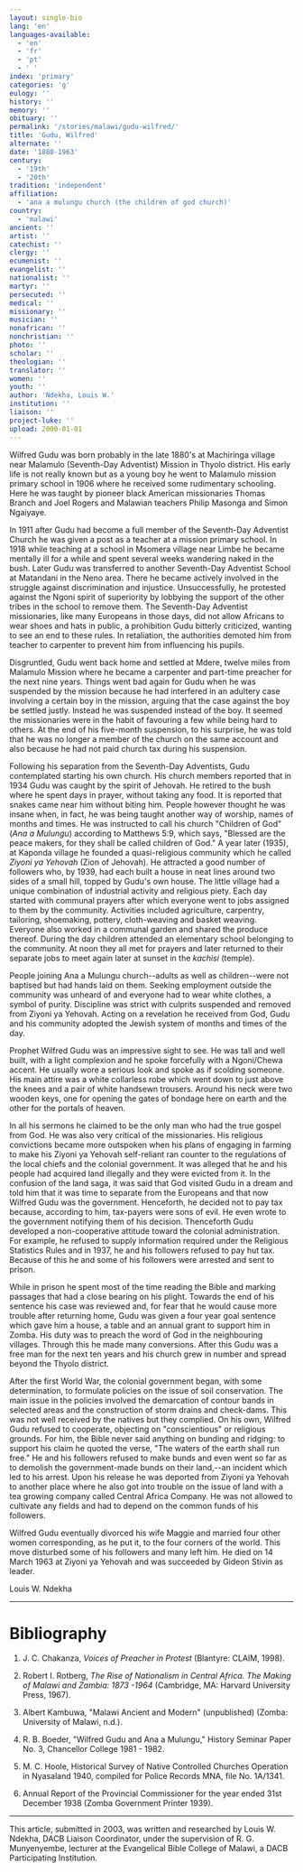 ```yaml
---
layout: single-bio
lang: 'en'
languages-available:
  - 'en'
  - 'fr'
  - 'pt'
  - ' '
index: 'primary'
categories: 'g'
eulogy: ''
history: ''
memory: ''
obituary: ''
permalink: '/stories/malawi/gudu-wilfred/'
title: 'Gudu, Wilfred'
alternate: ''
date: '1880-1963'
century:
  - '19th'
  - '20th'
tradition: 'independent'
affiliation:
  - 'ana a mulungu church (the children of god church)'
country:
  - 'malawi'
ancient: ''
artist: ''
catechist: ''
clergy: ''
ecumenist: ''
evangelist: ''
nationalist: ''
martyr: ''
persecuted: ''
medical: ''
missionary: ''
musician: ''
nonafrican: ''
nonchristian: ''
photo: ''
scholar: ''
theologian: ''
translator: ''
women: ''
youth: ''
author: 'Ndekha, Louis W.'
institution: ''
liaison: ''
project-luke: ''
upload: 2000-01-01
---
```



Wilfred Gudu was born probably in the late 1880's at Machiringa village near
Malamulo (Seventh-Day Adventist) Mission in Thyolo district. His early life is not really
known but as a young boy he went to Malamulo mission primary school in 1906 where he received some rudimentary schooling. Here he was taught by pioneer black American missionaries Thomas Branch and Joel Rogers and Malawian teachers Philip Masonga and Simon Ngaiyaye.

In 1911 after Gudu had become a full member of the Seventh-Day Adventist Church he was given a post as a teacher at a mission primary school. In 1918 while teaching at a school in Msomera village near Limbe he became mentally ill for a while and spent several weeks wandering naked in the bush. Later Gudu was transferred to another Seventh-Day Adventist School at Matandani in the Neno area. There he became actively involved in the struggle against discrimination and injustice. Unsuccessfully, he protested against the Ngoni spirit of superiority by lobbying the support of the other tribes in the school to remove them. The Seventh-Day Adventist missionaries, like many Europeans in those days, did not allow Africans to wear shoes and hats in public, a prohibition Gudu bitterly criticized, wanting to see an end to these rules. In retaliation, the authorities demoted him from teacher to carpenter to prevent him from influencing his pupils.

Disgruntled, Gudu went back home and settled at Mdere, twelve miles from Malamulo Mission where he became a carpenter and part-time preacher for the next nine years. Things went bad again for Gudu when he was suspended by the mission because he had interfered in an adultery case involving a certain boy in the mission, arguing that the case against the boy be settled justly.  Instead he was suspended instead of the boy. It seemed the missionaries were in the habit of favouring a few while being hard to others. At the end of his five-month suspension, to his surprise, he was told that he was no longer a member of the church on the same account and also because he had not paid church tax during his suspension.

Following his separation from the Seventh-Day Adventists, Gudu contemplated starting his own church. His church members reported that in 1934 Gudu was caught by the spirit of Jehovah. He retired to the bush where he spent days in prayer, without taking any food. It is reported that snakes came near him without biting him. People however thought he was insane when, in fact, he was being taught another way of worship, names of months and times. He was instructed to call his church "Children of God" (*Ana a
Mulungu*) according to Matthews 5:9, which says, "Blessed are the peace makers, for they shall be called children of God."  A year later (1935), at Kaponda village he founded a quasi-religious community which he called *Ziyoni ya Yehovah* (Zion of Jehovah). He attracted a good number of followers who, by 1939, had each built a house in neat lines around two sides of a small hill, topped by Gudu's own house. The little village had a unique combination of industrial activity and religious piety. Each day started with communal prayers after which everyone went to jobs assigned to them by the community. Activities included agriculture, carpentry, tailoring, shoemaking, pottery, cloth-weaving and basket weaving.  Everyone also worked in a communal garden and shared the produce thereof. During the day children attended an elementary school belonging to the community. At noon they all met for prayers and later returned to their separate jobs to meet again later at sunset in the *kachisi* (temple).

People joining Ana a Mulungu church--adults as well as children--were not baptised but had hands laid on them. Seeking employment outside the community was unheard of and everyone had to wear white clothes, a symbol of purity. Discipline was strict with culprits suspended and removed from Ziyoni ya Yehovah. Acting on a revelation he received from God, Gudu and his community adopted the Jewish system of months and times of the day.

Prophet Wilfred Gudu was an impressive sight to see. He was tall and well built, with a light complexion and he spoke forcefully with a Ngoni/Chewa accent. He usually wore a serious look and spoke as if scolding someone. His main attire was a white collarless robe which went down to just above the knees and a pair of white handsewn trousers. Around his neck were two wooden keys, one for opening the gates of bondage here on earth and the other for the portals of heaven.

In all his sermons he claimed to be the only man who had the true gospel from God. He was also very critical of the missionaries. His religious convictions became more outspoken when his plans of engaging in farming to make his Ziyoni ya Yehovah self-reliant ran counter to the regulations of the local chiefs and the colonial government. It was alleged that he and his people had acquired land illegally and they were evicted from it. In the confusion of the land saga, it was said that God visited Gudu in a dream and told him that it was time to separate from the Europeans and that now Wilfred Gudu was the government. Henceforth, he decided not to pay tax because, according to him, tax-payers were sons of evil. He even wrote to the government notifying them of his decision. Thenceforth Gudu developed a non-cooperative attitude toward the colonial administration. For example, he  refused to supply information required under the Religious Statistics Rules and in 1937, he and his followers refused to pay hut tax. Because of this he and some of his followers were arrested and sent to  prison.

While in prison he spent most of the time reading the Bible and marking passages that had a close bearing on his plight. Towards the end of his sentence his case was reviewed and, for fear that he would cause more trouble after returning home, Gudu was given a four year goal sentence which gave him a house, a table and an annual grant to support him in Zomba. His duty was to preach the word of God in the neighbouring villages. Through this he made many conversions. After this Gudu was a free man for the next ten years and his church grew in number and spread beyond the Thyolo district.

After the first World War, the colonial government began, with some determination, to formulate policies on the issue of soil conservation. The main issue in the policies involved the demarcation of contour bands in selected areas and the construction of storm drains and check-dams. This was not well received by the natives but they complied. On his own, Wilfred Gudu refused to cooperate, objecting on "conscientious" or religious grounds. For him, the Bible  never said anything on bunding and ridging: to support his claim he quoted the verse, "The waters of the earth shall run free." He and his followers  refused to make bunds and even went so far as to demolish the government-made bunds on their land,--an incident which led to his arrest.  Upon his release he was deported from Ziyoni ya Yehovah to another place where he also got into trouble on the issue of land with a tea growing company called Central Africa Company. He was not allowed to cultivate any fields and had to depend on the common funds of his followers.

Wilfred Gudu eventually divorced his wife Maggie and married four other women corresponding, as he put it, to the four corners of the world. This move disturbed some of his followers and many left him. He died on 14 March 1963 at Ziyoni ya Yehovah and was succeeded by Gideon Stivin as leader.

Louis W. Ndekha

---

# Bibliography

1. J. C. Chakanza, *Voices of Preacher in Protest* (Blantyre: CLAIM, 1998).

2. Robert I. Rotberg, *The Rise of Nationalism in Central Africa. The Making of Malawi and Zambia: 1873 -1964* (Cambridge, MA: Harvard University Press, 1967).

3. Albert Kambuwa,  "Malawi Ancient and Modern" (unpublished) (Zomba:  University of Malawi, n.d.).

4. R. B. Boeder, "Wilfred Gudu and Ana a Mulungu," History Seminar Paper No. 3, Chancellor College 1981 - 1982.

5. M. C. Hoole, Historical Survey of Native Controlled Churches Operation in Nyasaland 1940, compiled for Police Records MNA, file No. 1A/1341.

6. Annual Report of the Provincial Commissioner for the year ended 31st December
1938 (Zomba Government Printer 1939).

---

This article, submitted in 2003, was written and researched by Louis W. Ndekha, DACB Liaison Coordinator, under the supervision of R. G. Munyenyembe, lecturer at the Evangelical Bible College of Malawi, a DACB Participating Institution.